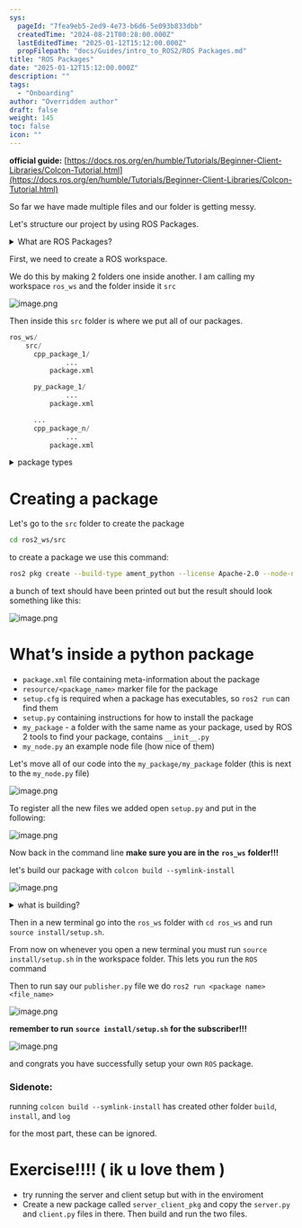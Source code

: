 ```yaml
---
sys:
  pageId: "7fea9eb5-2ed9-4e73-b6d6-5e093b833dbb"
  createdTime: "2024-08-21T00:28:00.000Z"
  lastEditedTime: "2025-01-12T15:12:00.000Z"
  propFilepath: "docs/Guides/intro_to_ROS2/ROS Packages.md"
title: "ROS Packages"
date: "2025-01-12T15:12:00.000Z"
description: ""
tags:
  - "Onboarding"
author: "Overridden author"
draft: false
weight: 145
toc: false
icon: ""
---
```


**official guide:** [https://docs.ros.org/en/humble/Tutorials/Beginner-Client-Libraries/Colcon-Tutorial.html](https://docs.ros.org/en/humble/Tutorials/Beginner-Client-Libraries/Colcon-Tutorial.html)

So far we have made multiple files and our folder is getting messy.

Let's structure our project by using ROS Packages.

<details>

<summary>What are ROS Packages?</summary>

ROS Packages are, as the name implies, packages of code that are highly sharable between ROS developers.

They consist of a folder, `package.xml` file, and source code

```python
      cpp_package_1/
		      ... imagine much code files here ..
          package.xml
```

</details>

First, we need to create a ROS workspace.

We do this by making 2 folders one inside another. I am calling my workspace `ros_ws` and the folder inside it `src`

![image.png](https://prod-files-secure.s3.us-west-2.amazonaws.com/d518164a-d88e-44d1-a4ee-3adb3bd8bce0/70706947-fd18-4537-a67b-e12946812d31/image.png?X-Amz-Algorithm=AWS4-HMAC-SHA256&X-Amz-Content-Sha256=UNSIGNED-PAYLOAD&X-Amz-Credential=ASIAZI2LB466VYIJJWMW%2F20250326%2Fus-west-2%2Fs3%2Faws4_request&X-Amz-Date=20250326T032309Z&X-Amz-Expires=3600&X-Amz-Security-Token=IQoJb3JpZ2luX2VjELv%2F%2F%2F%2F%2F%2F%2F%2F%2F%2FwEaCXVzLXdlc3QtMiJHMEUCIQDEd1vuSwy3gaR3QM972Sy89ewpDXE29vyX8IKulc%2BY%2FgIgVi2p7aD%2Fc8RGw2KRdoS2uw%2B1uICak4yoMxDhLeTN%2Fowq%2FwMIIxAAGgw2Mzc0MjMxODM4MDUiDMYfH87JLytxKxfefyrcA2%2Fcrlb6ygfYJioMwJIplH4N59DXucd34AXXnzB5e4fPjC3WtwVC64GMb4Yw0sCaW%2Fb%2BTU8gbXP4U2sBjuslWDTHb%2FpiGiZNIgCv6qOcQ%2BV8dVMay5ktta8NKbPju1zKS%2FUP1B%2BkarFuldlp5KtE6yVnjEp7mRpXiu8chWnaaTrLSiZrpDplnamFNLLDCuN2bHg11l7G5JvKo6jnZ7n8rGf3r7Uz5kVVsB4nHAhPdCz6hq7%2FzlFUExov5r0ekmseuFVxB1C7gjywRR6Vd9LQqqOS0q9m1IzNlnYlWeNVQIK3Zm2ypO96bTUWagGJRusPGkFf%2BeOf59nAZttu3Iz0j5LTbLYR9PPLYQx%2FudLxwr4CLPMIO4r%2BiCbQCXJhMSXG6qsM6%2BSR%2B5BX7ywfV89itmFXn20u30TjgwUT7l6leg1UL%2B%2BIaOZm7sHC7r%2Fh2N%2BvFsGMlTv3SmF801jQRGGgbN8qBwfyUbnzgh32iTD7I45473i3A5B6n1ulvbE45JiHsgMltkFnZXhygiEPfKA6vTnhmKrxDZSFjdwjr755bb69I8wvnekGzTqtnAn3v3NNTPMdDaMxbmOSFCOAM%2ByacPVSf3gQTvqwAmEaSWhMYTYrAkzSfcaFqOg%2FrNcMMJPLjb8GOqUBOG000TX9mUnOZnpMYJvxuPwX4DeHHILZgrOV%2BuHUKgV085V33ziJ09EgUd3d5xcEBmjlO52PRe6uvPB4oqu%2BZx%2Bx%2F1kG%2BZS%2Bd51XqLaZlLt%2BOpjNn%2FwZW8%2F3wNXuOipJ%2BeqPJCICo%2FrwdVcxqyS84DqU5sv%2Ft27GLBcDT9cpL2s5cI%2FNN5q1AFKBxctYgN5FREZAA6UlKtorZQ7LZytRBYqXPlHk&X-Amz-Signature=5b42d61c1ea1735a555e2ecd34a0a5129b5ccc21ee908c7c813a35a5f3a47888&X-Amz-SignedHeaders=host&x-id=GetObject)

Then inside this `src` folder is where we put all of our packages.

```python
ros_ws/
    src/
      cpp_package_1/
		      ...
          package.xml

      py_package_1/
		      ...
          package.xml

      ...
      cpp_package_n/
		      ...
          package.xml

```

<details>

<summary>package types</summary>

packages can be either `C++` or python.

the intern file structure is different for each but for this guide we will stick to creating python packages

</details>

# Creating a package

Let's go to the `src` folder to create the package

```bash
cd ros2_ws/src
```

to create a package we use this command:

```bash
ros2 pkg create --build-type ament_python --license Apache-2.0 --node-name my_node my_package
```

a bunch of text should have been printed out but the result should look something like this:

![image.png](https://prod-files-secure.s3.us-west-2.amazonaws.com/d518164a-d88e-44d1-a4ee-3adb3bd8bce0/e6cf1e3f-8512-4a3e-b131-079f800bf3e8/image.png?X-Amz-Algorithm=AWS4-HMAC-SHA256&X-Amz-Content-Sha256=UNSIGNED-PAYLOAD&X-Amz-Credential=ASIAZI2LB466VYIJJWMW%2F20250326%2Fus-west-2%2Fs3%2Faws4_request&X-Amz-Date=20250326T032309Z&X-Amz-Expires=3600&X-Amz-Security-Token=IQoJb3JpZ2luX2VjELv%2F%2F%2F%2F%2F%2F%2F%2F%2F%2FwEaCXVzLXdlc3QtMiJHMEUCIQDEd1vuSwy3gaR3QM972Sy89ewpDXE29vyX8IKulc%2BY%2FgIgVi2p7aD%2Fc8RGw2KRdoS2uw%2B1uICak4yoMxDhLeTN%2Fowq%2FwMIIxAAGgw2Mzc0MjMxODM4MDUiDMYfH87JLytxKxfefyrcA2%2Fcrlb6ygfYJioMwJIplH4N59DXucd34AXXnzB5e4fPjC3WtwVC64GMb4Yw0sCaW%2Fb%2BTU8gbXP4U2sBjuslWDTHb%2FpiGiZNIgCv6qOcQ%2BV8dVMay5ktta8NKbPju1zKS%2FUP1B%2BkarFuldlp5KtE6yVnjEp7mRpXiu8chWnaaTrLSiZrpDplnamFNLLDCuN2bHg11l7G5JvKo6jnZ7n8rGf3r7Uz5kVVsB4nHAhPdCz6hq7%2FzlFUExov5r0ekmseuFVxB1C7gjywRR6Vd9LQqqOS0q9m1IzNlnYlWeNVQIK3Zm2ypO96bTUWagGJRusPGkFf%2BeOf59nAZttu3Iz0j5LTbLYR9PPLYQx%2FudLxwr4CLPMIO4r%2BiCbQCXJhMSXG6qsM6%2BSR%2B5BX7ywfV89itmFXn20u30TjgwUT7l6leg1UL%2B%2BIaOZm7sHC7r%2Fh2N%2BvFsGMlTv3SmF801jQRGGgbN8qBwfyUbnzgh32iTD7I45473i3A5B6n1ulvbE45JiHsgMltkFnZXhygiEPfKA6vTnhmKrxDZSFjdwjr755bb69I8wvnekGzTqtnAn3v3NNTPMdDaMxbmOSFCOAM%2ByacPVSf3gQTvqwAmEaSWhMYTYrAkzSfcaFqOg%2FrNcMMJPLjb8GOqUBOG000TX9mUnOZnpMYJvxuPwX4DeHHILZgrOV%2BuHUKgV085V33ziJ09EgUd3d5xcEBmjlO52PRe6uvPB4oqu%2BZx%2Bx%2F1kG%2BZS%2Bd51XqLaZlLt%2BOpjNn%2FwZW8%2F3wNXuOipJ%2BeqPJCICo%2FrwdVcxqyS84DqU5sv%2Ft27GLBcDT9cpL2s5cI%2FNN5q1AFKBxctYgN5FREZAA6UlKtorZQ7LZytRBYqXPlHk&X-Amz-Signature=9bd7ddc6970f5de63aaa56b6858836d3437e190ef6fddb1098cd93a07647a08f&X-Amz-SignedHeaders=host&x-id=GetObject)

# What’s inside a python package

- `package.xml` file containing meta-information about the package
- `resource/<package_name>` marker file for the package
- `setup.cfg` is required when a package has executables, so `ros2 run` can find them
- `setup.py` containing instructions for how to install the package
- `my_package` - a folder with the same name as your package, used by ROS 2 tools to find your package, contains `__init__.py`
- `my_node.py` an example node file (how nice of them)

Let's move all of our code into the `my_package/my_package` folder (this is next to the `my_node.py` file)

![image.png](https://prod-files-secure.s3.us-west-2.amazonaws.com/d518164a-d88e-44d1-a4ee-3adb3bd8bce0/9ce58f11-0da9-4d3e-b86d-506a9685d378/image.png?X-Amz-Algorithm=AWS4-HMAC-SHA256&X-Amz-Content-Sha256=UNSIGNED-PAYLOAD&X-Amz-Credential=ASIAZI2LB466VYIJJWMW%2F20250326%2Fus-west-2%2Fs3%2Faws4_request&X-Amz-Date=20250326T032309Z&X-Amz-Expires=3600&X-Amz-Security-Token=IQoJb3JpZ2luX2VjELv%2F%2F%2F%2F%2F%2F%2F%2F%2F%2FwEaCXVzLXdlc3QtMiJHMEUCIQDEd1vuSwy3gaR3QM972Sy89ewpDXE29vyX8IKulc%2BY%2FgIgVi2p7aD%2Fc8RGw2KRdoS2uw%2B1uICak4yoMxDhLeTN%2Fowq%2FwMIIxAAGgw2Mzc0MjMxODM4MDUiDMYfH87JLytxKxfefyrcA2%2Fcrlb6ygfYJioMwJIplH4N59DXucd34AXXnzB5e4fPjC3WtwVC64GMb4Yw0sCaW%2Fb%2BTU8gbXP4U2sBjuslWDTHb%2FpiGiZNIgCv6qOcQ%2BV8dVMay5ktta8NKbPju1zKS%2FUP1B%2BkarFuldlp5KtE6yVnjEp7mRpXiu8chWnaaTrLSiZrpDplnamFNLLDCuN2bHg11l7G5JvKo6jnZ7n8rGf3r7Uz5kVVsB4nHAhPdCz6hq7%2FzlFUExov5r0ekmseuFVxB1C7gjywRR6Vd9LQqqOS0q9m1IzNlnYlWeNVQIK3Zm2ypO96bTUWagGJRusPGkFf%2BeOf59nAZttu3Iz0j5LTbLYR9PPLYQx%2FudLxwr4CLPMIO4r%2BiCbQCXJhMSXG6qsM6%2BSR%2B5BX7ywfV89itmFXn20u30TjgwUT7l6leg1UL%2B%2BIaOZm7sHC7r%2Fh2N%2BvFsGMlTv3SmF801jQRGGgbN8qBwfyUbnzgh32iTD7I45473i3A5B6n1ulvbE45JiHsgMltkFnZXhygiEPfKA6vTnhmKrxDZSFjdwjr755bb69I8wvnekGzTqtnAn3v3NNTPMdDaMxbmOSFCOAM%2ByacPVSf3gQTvqwAmEaSWhMYTYrAkzSfcaFqOg%2FrNcMMJPLjb8GOqUBOG000TX9mUnOZnpMYJvxuPwX4DeHHILZgrOV%2BuHUKgV085V33ziJ09EgUd3d5xcEBmjlO52PRe6uvPB4oqu%2BZx%2Bx%2F1kG%2BZS%2Bd51XqLaZlLt%2BOpjNn%2FwZW8%2F3wNXuOipJ%2BeqPJCICo%2FrwdVcxqyS84DqU5sv%2Ft27GLBcDT9cpL2s5cI%2FNN5q1AFKBxctYgN5FREZAA6UlKtorZQ7LZytRBYqXPlHk&X-Amz-Signature=0306c8f37f679af263889f43eafe00b507b715eca446d63543086e21717e81e5&X-Amz-SignedHeaders=host&x-id=GetObject)

To register all the new files we added open `setup.py` and put in the following:

![image.png](https://prod-files-secure.s3.us-west-2.amazonaws.com/d518164a-d88e-44d1-a4ee-3adb3bd8bce0/1cd7c262-4cae-4496-9d75-c178537d24a2/image.png?X-Amz-Algorithm=AWS4-HMAC-SHA256&X-Amz-Content-Sha256=UNSIGNED-PAYLOAD&X-Amz-Credential=ASIAZI2LB466VYIJJWMW%2F20250326%2Fus-west-2%2Fs3%2Faws4_request&X-Amz-Date=20250326T032309Z&X-Amz-Expires=3600&X-Amz-Security-Token=IQoJb3JpZ2luX2VjELv%2F%2F%2F%2F%2F%2F%2F%2F%2F%2FwEaCXVzLXdlc3QtMiJHMEUCIQDEd1vuSwy3gaR3QM972Sy89ewpDXE29vyX8IKulc%2BY%2FgIgVi2p7aD%2Fc8RGw2KRdoS2uw%2B1uICak4yoMxDhLeTN%2Fowq%2FwMIIxAAGgw2Mzc0MjMxODM4MDUiDMYfH87JLytxKxfefyrcA2%2Fcrlb6ygfYJioMwJIplH4N59DXucd34AXXnzB5e4fPjC3WtwVC64GMb4Yw0sCaW%2Fb%2BTU8gbXP4U2sBjuslWDTHb%2FpiGiZNIgCv6qOcQ%2BV8dVMay5ktta8NKbPju1zKS%2FUP1B%2BkarFuldlp5KtE6yVnjEp7mRpXiu8chWnaaTrLSiZrpDplnamFNLLDCuN2bHg11l7G5JvKo6jnZ7n8rGf3r7Uz5kVVsB4nHAhPdCz6hq7%2FzlFUExov5r0ekmseuFVxB1C7gjywRR6Vd9LQqqOS0q9m1IzNlnYlWeNVQIK3Zm2ypO96bTUWagGJRusPGkFf%2BeOf59nAZttu3Iz0j5LTbLYR9PPLYQx%2FudLxwr4CLPMIO4r%2BiCbQCXJhMSXG6qsM6%2BSR%2B5BX7ywfV89itmFXn20u30TjgwUT7l6leg1UL%2B%2BIaOZm7sHC7r%2Fh2N%2BvFsGMlTv3SmF801jQRGGgbN8qBwfyUbnzgh32iTD7I45473i3A5B6n1ulvbE45JiHsgMltkFnZXhygiEPfKA6vTnhmKrxDZSFjdwjr755bb69I8wvnekGzTqtnAn3v3NNTPMdDaMxbmOSFCOAM%2ByacPVSf3gQTvqwAmEaSWhMYTYrAkzSfcaFqOg%2FrNcMMJPLjb8GOqUBOG000TX9mUnOZnpMYJvxuPwX4DeHHILZgrOV%2BuHUKgV085V33ziJ09EgUd3d5xcEBmjlO52PRe6uvPB4oqu%2BZx%2Bx%2F1kG%2BZS%2Bd51XqLaZlLt%2BOpjNn%2FwZW8%2F3wNXuOipJ%2BeqPJCICo%2FrwdVcxqyS84DqU5sv%2Ft27GLBcDT9cpL2s5cI%2FNN5q1AFKBxctYgN5FREZAA6UlKtorZQ7LZytRBYqXPlHk&X-Amz-Signature=781950727065a88e62472de40b15649d51098ac1a65964a2027c739a404189b1&X-Amz-SignedHeaders=host&x-id=GetObject)

Now back in the command line **make sure you are in the** **`ros_ws`** **folder!!!**

let's build our package with `colcon build --symlink-install`

![image.png](https://prod-files-secure.s3.us-west-2.amazonaws.com/d518164a-d88e-44d1-a4ee-3adb3bd8bce0/2f2a0d27-b173-48fd-b189-5f5c0ce65619/image.png?X-Amz-Algorithm=AWS4-HMAC-SHA256&X-Amz-Content-Sha256=UNSIGNED-PAYLOAD&X-Amz-Credential=ASIAZI2LB466VYIJJWMW%2F20250326%2Fus-west-2%2Fs3%2Faws4_request&X-Amz-Date=20250326T032309Z&X-Amz-Expires=3600&X-Amz-Security-Token=IQoJb3JpZ2luX2VjELv%2F%2F%2F%2F%2F%2F%2F%2F%2F%2FwEaCXVzLXdlc3QtMiJHMEUCIQDEd1vuSwy3gaR3QM972Sy89ewpDXE29vyX8IKulc%2BY%2FgIgVi2p7aD%2Fc8RGw2KRdoS2uw%2B1uICak4yoMxDhLeTN%2Fowq%2FwMIIxAAGgw2Mzc0MjMxODM4MDUiDMYfH87JLytxKxfefyrcA2%2Fcrlb6ygfYJioMwJIplH4N59DXucd34AXXnzB5e4fPjC3WtwVC64GMb4Yw0sCaW%2Fb%2BTU8gbXP4U2sBjuslWDTHb%2FpiGiZNIgCv6qOcQ%2BV8dVMay5ktta8NKbPju1zKS%2FUP1B%2BkarFuldlp5KtE6yVnjEp7mRpXiu8chWnaaTrLSiZrpDplnamFNLLDCuN2bHg11l7G5JvKo6jnZ7n8rGf3r7Uz5kVVsB4nHAhPdCz6hq7%2FzlFUExov5r0ekmseuFVxB1C7gjywRR6Vd9LQqqOS0q9m1IzNlnYlWeNVQIK3Zm2ypO96bTUWagGJRusPGkFf%2BeOf59nAZttu3Iz0j5LTbLYR9PPLYQx%2FudLxwr4CLPMIO4r%2BiCbQCXJhMSXG6qsM6%2BSR%2B5BX7ywfV89itmFXn20u30TjgwUT7l6leg1UL%2B%2BIaOZm7sHC7r%2Fh2N%2BvFsGMlTv3SmF801jQRGGgbN8qBwfyUbnzgh32iTD7I45473i3A5B6n1ulvbE45JiHsgMltkFnZXhygiEPfKA6vTnhmKrxDZSFjdwjr755bb69I8wvnekGzTqtnAn3v3NNTPMdDaMxbmOSFCOAM%2ByacPVSf3gQTvqwAmEaSWhMYTYrAkzSfcaFqOg%2FrNcMMJPLjb8GOqUBOG000TX9mUnOZnpMYJvxuPwX4DeHHILZgrOV%2BuHUKgV085V33ziJ09EgUd3d5xcEBmjlO52PRe6uvPB4oqu%2BZx%2Bx%2F1kG%2BZS%2Bd51XqLaZlLt%2BOpjNn%2FwZW8%2F3wNXuOipJ%2BeqPJCICo%2FrwdVcxqyS84DqU5sv%2Ft27GLBcDT9cpL2s5cI%2FNN5q1AFKBxctYgN5FREZAA6UlKtorZQ7LZytRBYqXPlHk&X-Amz-Signature=141e020b853bdcf16705af4f5496d9f5e24d181897e51bfba3de4dea1f5adb6d&X-Amz-SignedHeaders=host&x-id=GetObject)

<details>

<summary>what is building?</summary>

if you are a CS major at Rose-Hulman you will learn the answer to this in CSSE132

but TLDR; is it combines all the code files into one program that can be run easily 

</details>

Then in a new terminal go into the `ros_ws` folder with `cd ros_ws` and run `source install/setup.sh`. 

From now on whenever you open a new terminal you must run `source install/setup.sh` in the workspace folder. This lets you run the `ROS` command

Then to run say our `publisher.py` file we do `ros2 run <package name> <file_name>`

![image.png](https://prod-files-secure.s3.us-west-2.amazonaws.com/d518164a-d88e-44d1-a4ee-3adb3bd8bce0/4f4b1219-3a44-4632-aa0a-ce3471699f59/image.png?X-Amz-Algorithm=AWS4-HMAC-SHA256&X-Amz-Content-Sha256=UNSIGNED-PAYLOAD&X-Amz-Credential=ASIAZI2LB466VYIJJWMW%2F20250326%2Fus-west-2%2Fs3%2Faws4_request&X-Amz-Date=20250326T032309Z&X-Amz-Expires=3600&X-Amz-Security-Token=IQoJb3JpZ2luX2VjELv%2F%2F%2F%2F%2F%2F%2F%2F%2F%2FwEaCXVzLXdlc3QtMiJHMEUCIQDEd1vuSwy3gaR3QM972Sy89ewpDXE29vyX8IKulc%2BY%2FgIgVi2p7aD%2Fc8RGw2KRdoS2uw%2B1uICak4yoMxDhLeTN%2Fowq%2FwMIIxAAGgw2Mzc0MjMxODM4MDUiDMYfH87JLytxKxfefyrcA2%2Fcrlb6ygfYJioMwJIplH4N59DXucd34AXXnzB5e4fPjC3WtwVC64GMb4Yw0sCaW%2Fb%2BTU8gbXP4U2sBjuslWDTHb%2FpiGiZNIgCv6qOcQ%2BV8dVMay5ktta8NKbPju1zKS%2FUP1B%2BkarFuldlp5KtE6yVnjEp7mRpXiu8chWnaaTrLSiZrpDplnamFNLLDCuN2bHg11l7G5JvKo6jnZ7n8rGf3r7Uz5kVVsB4nHAhPdCz6hq7%2FzlFUExov5r0ekmseuFVxB1C7gjywRR6Vd9LQqqOS0q9m1IzNlnYlWeNVQIK3Zm2ypO96bTUWagGJRusPGkFf%2BeOf59nAZttu3Iz0j5LTbLYR9PPLYQx%2FudLxwr4CLPMIO4r%2BiCbQCXJhMSXG6qsM6%2BSR%2B5BX7ywfV89itmFXn20u30TjgwUT7l6leg1UL%2B%2BIaOZm7sHC7r%2Fh2N%2BvFsGMlTv3SmF801jQRGGgbN8qBwfyUbnzgh32iTD7I45473i3A5B6n1ulvbE45JiHsgMltkFnZXhygiEPfKA6vTnhmKrxDZSFjdwjr755bb69I8wvnekGzTqtnAn3v3NNTPMdDaMxbmOSFCOAM%2ByacPVSf3gQTvqwAmEaSWhMYTYrAkzSfcaFqOg%2FrNcMMJPLjb8GOqUBOG000TX9mUnOZnpMYJvxuPwX4DeHHILZgrOV%2BuHUKgV085V33ziJ09EgUd3d5xcEBmjlO52PRe6uvPB4oqu%2BZx%2Bx%2F1kG%2BZS%2Bd51XqLaZlLt%2BOpjNn%2FwZW8%2F3wNXuOipJ%2BeqPJCICo%2FrwdVcxqyS84DqU5sv%2Ft27GLBcDT9cpL2s5cI%2FNN5q1AFKBxctYgN5FREZAA6UlKtorZQ7LZytRBYqXPlHk&X-Amz-Signature=ec49f077371b3f0cd28f9be7a26f1b5bf14620e2c69ffcbb581f2f03a51c20e7&X-Amz-SignedHeaders=host&x-id=GetObject)

**remember to run** **`source install/setup.sh`** **for the subscriber!!!**

![image.png](https://prod-files-secure.s3.us-west-2.amazonaws.com/d518164a-d88e-44d1-a4ee-3adb3bd8bce0/02121119-dad4-49ec-8356-c956108b4243/image.png?X-Amz-Algorithm=AWS4-HMAC-SHA256&X-Amz-Content-Sha256=UNSIGNED-PAYLOAD&X-Amz-Credential=ASIAZI2LB466VYIJJWMW%2F20250326%2Fus-west-2%2Fs3%2Faws4_request&X-Amz-Date=20250326T032309Z&X-Amz-Expires=3600&X-Amz-Security-Token=IQoJb3JpZ2luX2VjELv%2F%2F%2F%2F%2F%2F%2F%2F%2F%2FwEaCXVzLXdlc3QtMiJHMEUCIQDEd1vuSwy3gaR3QM972Sy89ewpDXE29vyX8IKulc%2BY%2FgIgVi2p7aD%2Fc8RGw2KRdoS2uw%2B1uICak4yoMxDhLeTN%2Fowq%2FwMIIxAAGgw2Mzc0MjMxODM4MDUiDMYfH87JLytxKxfefyrcA2%2Fcrlb6ygfYJioMwJIplH4N59DXucd34AXXnzB5e4fPjC3WtwVC64GMb4Yw0sCaW%2Fb%2BTU8gbXP4U2sBjuslWDTHb%2FpiGiZNIgCv6qOcQ%2BV8dVMay5ktta8NKbPju1zKS%2FUP1B%2BkarFuldlp5KtE6yVnjEp7mRpXiu8chWnaaTrLSiZrpDplnamFNLLDCuN2bHg11l7G5JvKo6jnZ7n8rGf3r7Uz5kVVsB4nHAhPdCz6hq7%2FzlFUExov5r0ekmseuFVxB1C7gjywRR6Vd9LQqqOS0q9m1IzNlnYlWeNVQIK3Zm2ypO96bTUWagGJRusPGkFf%2BeOf59nAZttu3Iz0j5LTbLYR9PPLYQx%2FudLxwr4CLPMIO4r%2BiCbQCXJhMSXG6qsM6%2BSR%2B5BX7ywfV89itmFXn20u30TjgwUT7l6leg1UL%2B%2BIaOZm7sHC7r%2Fh2N%2BvFsGMlTv3SmF801jQRGGgbN8qBwfyUbnzgh32iTD7I45473i3A5B6n1ulvbE45JiHsgMltkFnZXhygiEPfKA6vTnhmKrxDZSFjdwjr755bb69I8wvnekGzTqtnAn3v3NNTPMdDaMxbmOSFCOAM%2ByacPVSf3gQTvqwAmEaSWhMYTYrAkzSfcaFqOg%2FrNcMMJPLjb8GOqUBOG000TX9mUnOZnpMYJvxuPwX4DeHHILZgrOV%2BuHUKgV085V33ziJ09EgUd3d5xcEBmjlO52PRe6uvPB4oqu%2BZx%2Bx%2F1kG%2BZS%2Bd51XqLaZlLt%2BOpjNn%2FwZW8%2F3wNXuOipJ%2BeqPJCICo%2FrwdVcxqyS84DqU5sv%2Ft27GLBcDT9cpL2s5cI%2FNN5q1AFKBxctYgN5FREZAA6UlKtorZQ7LZytRBYqXPlHk&X-Amz-Signature=92c1af879cad355d77f5e83c35d242751107d34f8171c27e7f100c18a892b81b&X-Amz-SignedHeaders=host&x-id=GetObject)

and congrats you have successfully setup your own `ROS` package.

### Sidenote:

running `colcon build --symlink-install` has created other folder `build`, `install`, and `log`

for the most part, these can be ignored.

# Exercise!!!! ( ik u love them )

- try running the server and client setup but with in the enviroment
- Create a new package called `server_client_pkg` and copy the `server.py` and `client.py` files in there. Then build and run the two files.
